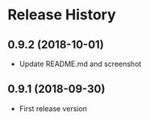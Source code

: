 Release History
===============

0.9.2 (2018-10-01)
------------------

- Update README.md and screenshot

0.9.1 (2018-09-30)
------------------

- First release version
